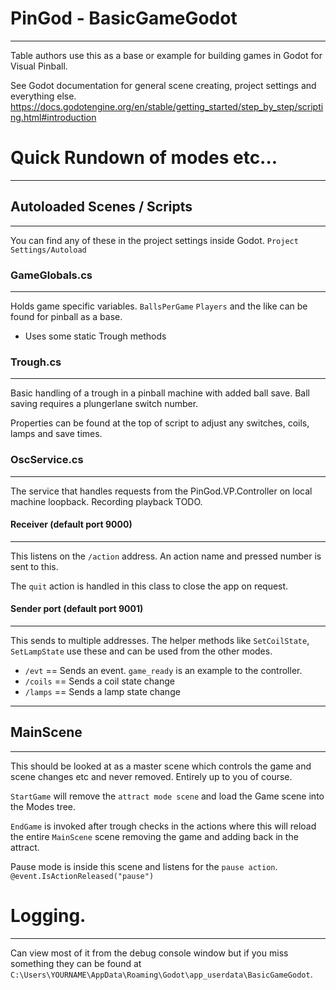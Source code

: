 # PinGod - BasicGameGodot
---

Table authors use this as a base or example for building games in Godot for Visual Pinball.

See Godot documentation for general scene creating, project settings and everything else. https://docs.godotengine.org/en/stable/getting_started/step_by_step/scripting.html#introduction

# Quick Rundown of modes etc...
---

## Autoloaded Scenes / Scripts
---

You can find any of these in the project settings inside Godot. `Project Settings/Autoload`

### GameGlobals.cs
---

Holds game specific variables. `BallsPerGame` `Players` and the like can be found for pinball as a base.

- Uses some static Trough methods

### Trough.cs
---

Basic handling of a trough in a pinball machine with added ball save. Ball saving requires a plungerlane switch number.

Properties can be found at the top of script to adjust any switches, coils, lamps and save times.

### OscService.cs
---

The service that handles requests from the PinGod.VP.Controller on local machine loopback. Recording playback TODO.

#### Receiver (default port 9000)
---

This listens on the `/action` address. An action name and pressed number is sent to this.

The `quit` action is handled in this class to close the app on request.

#### Sender port (default port 9001)
---

This sends to multiple addresses. The helper methods like `SetCoilState`, `SetLampState` use these and can be used from the other modes.

- `/evt`    == Sends an event. `game_ready` is an example to the controller.
- `/coils`  == Sends a coil state change
- `/lamps`  == Sends a lamp state change

---

## MainScene
---

This should be looked at as a master scene which controls the game and scene changes etc and never removed. Entirely up to you of course.

`StartGame` will remove the `attract mode scene` and load the Game scene into the Modes tree.

`EndGame` is invoked after trough checks in the actions where this will reload the entire `MainScene` scene removing the game and adding back in the attract.

Pause mode is inside this scene and listens for the `pause action`. `@event.IsActionReleased("pause")`


# Logging.
---

Can view most of it from the debug console window but if you miss something they can be found at `C:\Users\YOURNAME\AppData\Roaming\Godot\app_userdata\BasicGameGodot`.

